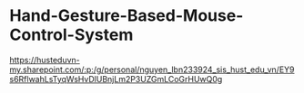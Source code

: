 # Hand-Gesture-Based-Mouse-Control-System
https://husteduvn-my.sharepoint.com/:p:/g/personal/nguyen_lbn233924_sis_hust_edu_vn/EY9s6RflwahLsTyqWsHvDlUBnjLm2P3UZGmLCoGrHUwQ0g

